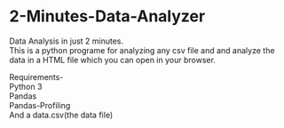 # 2-Minutes-Data-Analyzer  
  
Data Analysis in just 2 minutes.  
This is a python programe for analyzing any csv file and and analyze the data in a HTML file which you can open in your browser.  
  
    
      
Requirements-  
Python 3  
Pandas  
Pandas-Profiling  
And a data.csv(the data file)  
